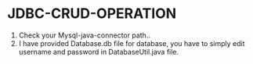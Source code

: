 # JDBC-CRUD-OPERATION
1. Check your Mysql-java-connector path..
2. I have provided Database.db file for database, you have to simply edit username and password in DatabaseUtil.java file.
